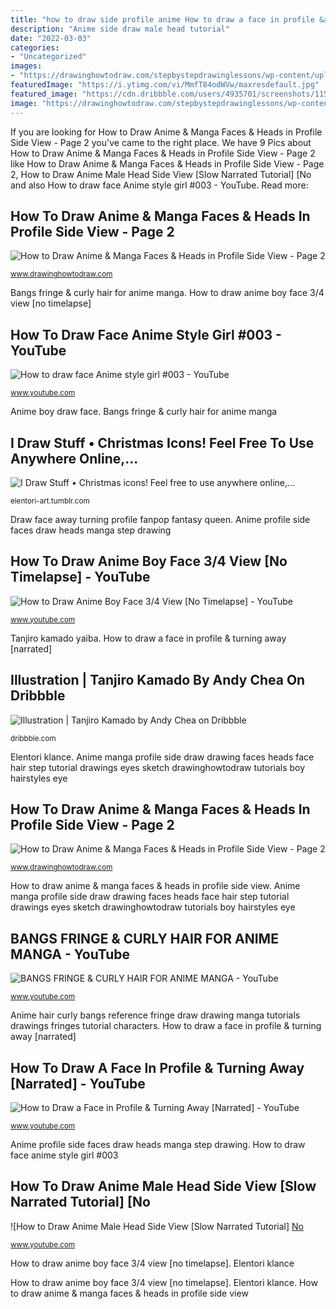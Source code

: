 ```yaml
---
title: "how to draw side profile anime How to draw a face in profile &amp; turning away [narrated]"
description: "Anime side draw male head tutorial"
date: "2022-03-03"
categories:
- "Uncategorized"
images:
- "https://drawinghowtodraw.com/stepbystepdrawinglessons/wp-content/uploads/2010/01/10-profile-faces1.png"
featuredImage: "https://i.ytimg.com/vi/MmfT84odWVw/maxresdefault.jpg"
featured_image: "https://cdn.dribbble.com/users/4935701/screenshots/11521382/media/2d7271a810bda9a58c1c39238271c3a8.jpg"
image: "https://drawinghowtodraw.com/stepbystepdrawinglessons/wp-content/uploads/2010/01/10-profile-faces1.png"
---
```


If you are looking for How to Draw Anime &amp; Manga Faces &amp; Heads in Profile Side View - Page 2 you've came to the right place. We have 9 Pics about How to Draw Anime &amp; Manga Faces &amp; Heads in Profile Side View - Page 2 like How to Draw Anime &amp; Manga Faces &amp; Heads in Profile Side View - Page 2, How to Draw Anime Male Head Side View [Slow Narrated Tutorial] [No and also How to draw face Anime style girl #003 - YouTube. Read more:

## How To Draw Anime &amp; Manga Faces &amp; Heads In Profile Side View - Page 2

![How to Draw Anime &amp; Manga Faces &amp; Heads in Profile Side View - Page 2](https://drawinghowtodraw.com/stepbystepdrawinglessons/wp-content/uploads/2010/01/10-profile-faces1.png "Anime profile side faces draw heads manga step drawing")

<small>www.drawinghowtodraw.com</small>

Bangs fringe &amp; curly hair for anime manga. How to draw anime boy face 3/4 view [no timelapse]

## How To Draw Face Anime Style Girl #003 - YouTube

![How to draw face Anime style girl #003 - YouTube](https://i.ytimg.com/vi/WVnF7d2Fjkw/maxresdefault.jpg "Bangs fringe &amp; curly hair for anime manga")

<small>www.youtube.com</small>

Anime boy draw face. Bangs fringe &amp; curly hair for anime manga

## I Draw Stuff • Christmas Icons! Feel Free To Use Anywhere Online,...

![I Draw Stuff • Christmas icons! Feel free to use anywhere online,...](https://78.media.tumblr.com/7590eb4b689892cea58efe703e4fa668/tumblr_ohaaodQEMP1uv71q3o5_400.jpg "How to draw anime &amp; manga faces &amp; heads in profile side view")

<small>elentori-art.tumblr.com</small>

Draw face away turning profile fanpop fantasy queen. Anime profile side faces draw heads manga step drawing

## How To Draw Anime Boy Face 3/4 View [No Timelapse] - YouTube

![How to Draw Anime Boy Face 3/4 View [No Timelapse] - YouTube](https://i.ytimg.com/vi/PVRLtba50hs/maxresdefault.jpg "Elentori klance")

<small>www.youtube.com</small>

Tanjiro kamado yaiba. How to draw a face in profile &amp; turning away [narrated]

## Illustration | Tanjiro Kamado By Andy Chea On Dribbble

![Illustration | Tanjiro Kamado by Andy Chea on Dribbble](https://cdn.dribbble.com/users/4935701/screenshots/11521382/media/2d7271a810bda9a58c1c39238271c3a8.jpg "How to draw anime &amp; manga faces &amp; heads in profile side view")

<small>dribbble.com</small>

Elentori klance. Anime manga profile side draw drawing faces heads face hair step tutorial drawings eyes sketch drawinghowtodraw tutorials boy hairstyles eye

## How To Draw Anime &amp; Manga Faces &amp; Heads In Profile Side View - Page 2

![How to Draw Anime &amp; Manga Faces &amp; Heads in Profile Side View - Page 2](http://drawinghowtodraw.com/stepbystepdrawinglessons/wp-content/uploads/2010/01/07-profile-faces1.png "Anime drawing face draw drawings paintingvalley")

<small>www.drawinghowtodraw.com</small>

How to draw anime &amp; manga faces &amp; heads in profile side view. Anime manga profile side draw drawing faces heads face hair step tutorial drawings eyes sketch drawinghowtodraw tutorials boy hairstyles eye

## BANGS FRINGE &amp; CURLY HAIR FOR ANIME MANGA - YouTube

![BANGS FRINGE &amp; CURLY HAIR FOR ANIME MANGA - YouTube](https://i.ytimg.com/vi/3cBtbDOlTfA/maxresdefault.jpg "Tanjiro kamado yaiba")

<small>www.youtube.com</small>

Anime hair curly bangs reference fringe draw drawing manga tutorials drawings fringes tutorial characters. How to draw a face in profile &amp; turning away [narrated]

## How To Draw A Face In Profile &amp; Turning Away [Narrated] - YouTube

![How to Draw a Face in Profile &amp; Turning Away [Narrated] - YouTube](http://i.ytimg.com/vi/rHPFv8HeYfQ/hqdefault.jpg "I draw stuff • christmas icons! feel free to use anywhere online,...")

<small>www.youtube.com</small>

Anime profile side faces draw heads manga step drawing. How to draw face anime style girl #003

## How To Draw Anime Male Head Side View [Slow Narrated Tutorial] [No

![How to Draw Anime Male Head Side View [Slow Narrated Tutorial] [No](https://i.ytimg.com/vi/MmfT84odWVw/maxresdefault.jpg "Anime drawing face draw drawings paintingvalley")

<small>www.youtube.com</small>

How to draw anime boy face 3/4 view [no timelapse]. Elentori klance

How to draw anime boy face 3/4 view [no timelapse]. Elentori klance. How to draw anime &amp; manga faces &amp; heads in profile side view
